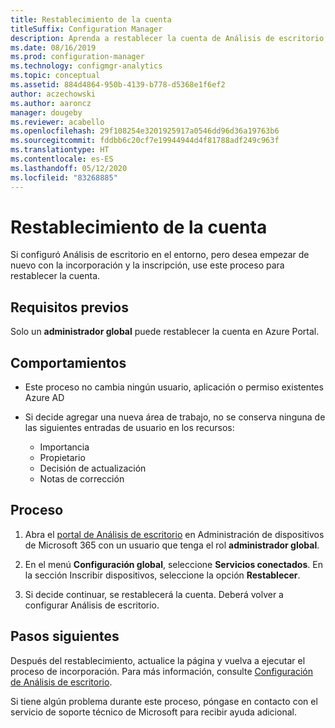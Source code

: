 ```yaml
---
title: Restablecimiento de la cuenta
titleSuffix: Configuration Manager
description: Aprenda a restablecer la cuenta de Análisis de escritorio.
ms.date: 08/16/2019
ms.prod: configuration-manager
ms.technology: configmgr-analytics
ms.topic: conceptual
ms.assetid: 884d4864-950b-4139-b778-d5368e1f6ef2
author: aczechowski
ms.author: aaroncz
manager: dougeby
ms.reviewer: acabello
ms.openlocfilehash: 29f108254e3201925917a0546dd96d36a19763b6
ms.sourcegitcommit: fddbb6c20cf7e19944944d4f81788adf249c963f
ms.translationtype: HT
ms.contentlocale: es-ES
ms.lasthandoff: 05/12/2020
ms.locfileid: "83268885"
---
```

# <a name="how-to-reset-your-account"></a>Restablecimiento de la cuenta

<!-- 3733897 -->

Si configuró Análisis de escritorio en el entorno, pero desea empezar de nuevo con la incorporación y la inscripción, use este proceso para restablecer la cuenta.

## <a name="prerequisites"></a>Requisitos previos

Solo un **administrador global** puede restablecer la cuenta en Azure Portal.

## <a name="behaviors"></a>Comportamientos

- Este proceso no cambia ningún usuario, aplicación o permiso existentes Azure AD

- Si decide agregar una nueva área de trabajo, no se conserva ninguna de las siguientes entradas de usuario en los recursos:
    - Importancia
    - Propietario
    - Decisión de actualización
    - Notas de corrección

## <a name="process"></a>Proceso

1. Abra el [portal de Análisis de escritorio](https://aka.ms/desktopanalytics) en Administración de dispositivos de Microsoft 365 con un usuario que tenga el rol **administrador global**.

1. En el menú **Configuración global**, seleccione **Servicios conectados**. En la sección Inscribir dispositivos, seleccione la opción **Restablecer**.

1. Si decide continuar, se restablecerá la cuenta. Deberá volver a configurar Análisis de escritorio.

## <a name="next-steps"></a>Pasos siguientes

Después del restablecimiento, actualice la página y vuelva a ejecutar el proceso de incorporación. Para más información, consulte [Configuración de Análisis de escritorio](set-up.md).

Si tiene algún problema durante este proceso, póngase en contacto con el servicio de soporte técnico de Microsoft para recibir ayuda adicional.
